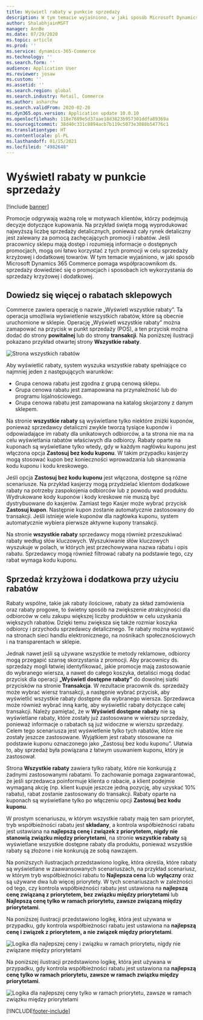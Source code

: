 ```yaml
---
title: Wyświetl rabaty w punkcie sprzedaży
description: W tym temacie wyjaśniono, w jaki sposób Microsoft Dynamics 365 Commerce pomaga współpracownikom ds. sprzedaży dowiedzieć się o promocjach i sposobach ich wykorzystania do sprzedaży krzyżowej i dodatkowej.
author: ShalabhjainMSFT
manager: AnnBe
ms.date: 07/29/2020
ms.topic: article
ms.prod: ''
ms.service: dynamics-365-Commerce
ms.technology: ''
ms.search.form: ''
audience: Application User
ms.reviewer: josaw
ms.custom: ''
ms.assetid: ''
ms.search.region: global
ms.search.industry: Retail, Commerce
ms.author: asharchw
ms.search.validFrom: 2020-02-28
ms.dyn365.ops.version: Application update 10.0.10
ms.openlocfilehash: 118e7689e5d37aae18d3823b957301ddfa89369a
ms.sourcegitcommit: 38d40c331c8894acb7b119c5073e3088b54776c1
ms.translationtype: HT
ms.contentlocale: pl-PL
ms.lasthandoff: 01/15/2021
ms.locfileid: "4982648"
---
```

# <a name="show-discounts-in-pos"></a>Wyświetl rabaty w punkcie sprzedaży

[!include [banner](includes/banner.md)]

Promocje odgrywają ważną rolę w motywach klientów, którzy podejmują decyzje dotyczące kupowania. Na przykład święta mogą wyprodukować najwyższą liczbę sprzedaży detalicznych, ponieważ cały rynek detaliczny jest zalewany za pomocą zachęcających promocji i rabatów. Jeśli pracownicy sklepu mają dostęp i rozumieją informacje o dostępnych promocjach, mogą oni łatwo korzystać z tych promocji w celu sprzedaży krzyżowej i dodatkowej towarów. W tym temacie wyjaśniono, w jaki sposób Microsoft Dynamics 365 Commerce pomaga współpracownikom ds. sprzedaży dowiedzieć się o promocjach i sposobach ich wykorzystania do sprzedaży krzyżowej i dodatkowej.

## <a name="learn-about-store-discounts"></a>Dowiedz się więcej o rabatach sklepowych

Commerce zawiera operację o nazwie „Wyświetl wszystkie rabaty”. Ta operacja umożliwia wyświetlenie wszystkich rabatów, które są obecnie uruchomione w sklepie. Operację „Wyświetl wszystkie rabaty” można zamapować na przycisk w punkt sprzedaży (POS), a ten przycisk można dodać do strony **powitalnej** lub do strony **transakcji**. Na poniższej ilustracji pokazano przykład otwartej strony **Wszystkie rabaty**.

![Strona wszystkich rabatów](./media/View_all_discounts.png "Strona wszystkich rabatów")

Aby wyświetlić rabaty, system wyszuka wszystkie rabaty spełniające co najmniej jeden z następujących warunków:

- Grupa cenowa rabatu jest zgodna z grupą cenową sklepu.
- Grupa cenowa rabatu jest zamapowana na przynależność lub do programu lojalnościowego.
- Grupa cenowa rabatu jest zamapowana na katalog skojarzony z danym sklepem.

Na stronie **wszystkie rabaty** są wyświetlane tylko niektóre zniżki kuponów, ponieważ sprzedawcy detaliczni zwykle tworzą tysiące kuponów i odpowiadające im rabaty dla unikatowych odbiorców, a ta strona nie ma na celu wyświetlania rabatów właściwych dla odbiorcy. Rabaty oparte na kuponach są wyświetlane tylko wtedy, gdy w każdym nagłówku kuponu jest włączona opcja **Zastosuj bez kodu kuponu**. W takim przypadku kasjerzy mogą stosować kupon bez konieczności wprowadzania lub skanowania kodu kuponu i kodu kreskowego.

Jeśli opcja **Zastosuj bez kodu kuponu** jest włączona, dostępne są różne scenariusze. Na przykład kasjerzy mogą przydzielać klientom dodatkowe rabaty na potrzeby zaspokojenia odbiorców lub z powodu wad produktu. Wydrukowane kody kuponów i kody kreskowe nie muszą być dystrybuowane do kasjerów. Zamiast tego Kasjer może wybrać przycisk **Zastosuj kupon**. Następnie kupon zostanie automatycznie zastosowany do transakcji. Jeśli istnieje wiele kuponów dla nagłówka kuponu, system automatycznie wybiera pierwsze aktywne kupony transakcji.

Na stronie **wszystkie rabaty** sprzedawcy mogą również przeszukiwać rabaty według słów kluczowych. Wyszukiwanie słów kluczowych wyszukuje w polach, w których jest przechowywana nazwa rabatu i opis rabatu. Sprzedawcy mogą również filtrować rabaty na podstawie tego, czy rabat wymaga kodu kuponu.

## <a name="cross-sell-and-upsell-by-using-discounts"></a>Sprzedaż krzyżowa i dodatkowa przy użyciu rabatów

Rabaty wspólne, takie jak rabaty ilościowe, rabaty za skład zamówienia oraz rabaty progowe, to świetny sposób na zwiększenie atrakcyjności dla odbiorców w celu zakupu większej liczby produktów w celu uzyskania większych rabatów. Dzięki temu zwiększa się także rozmiar koszyka odbiorcy i przychodu sprzedawcy detalicznego. Te rabaty można wystawić na stronach sieci handlu elektronicznego, na nośnikach społecznościowych i na transparentach w sklepie.

Jednak nawet jeśli są używane wszystkie te metody reklamowe, odbiorcy mogą przegapić szansę skorzystania z promocji. Aby pracownicy ds. sprzedaży mogli łatwiej identyfikować, jakie promocje mają zastosowanie do wybranego wiersza, a nawet do całego koszyka, detaliści mogą dodać przycisk dla operacji **„Wyświetl dostępne rabaty”** do dowolnej siatki przycisków na stronie **Transakcja**. W rezultacie pracownik ds. sprzedaży może wybrać wiersz transakcji, a następnie wybrać przycisk, aby wyświetlić wszystkie rabaty dostępne dla wybranego wiersza. Sprzedawca może również wybrać inną kartę, aby wyświetlić rabaty dotyczące całej transakcji. Należy pamiętać, że w **Wyświetl dostępne rabaty** nie są wyświetlane rabaty, które zostały już zastosowane w wierszu sprzedaży, ponieważ informacje o rabatach są już widoczne w wierszu sprzedaży. Celem tego scenariusza jest wyświetlenie tylko tych rabatów, które nie zostały jeszcze zastosowane. Wyjątkiem jest rabaty stosowane na podstawie kuponu oznaczonego jako „Zastosuj bez kodu kuponu”. Ułatwia to, aby sprzedaż była powiązana z łatwym usuwaniem kuponu, który je zastosował.

Strona **Wszystkie rabaty** zawiera tylko rabaty, które nie konkurują z żadnymi zastosowanymi rabatami. To zachowanie pomaga zagwarantować, że jeśli sprzedawca poinformuje klienta o rabacie, a klient podejmie wymaganą akcję (np. klient kupuje jeszcze jedną pozycję, aby uzyskać 10% rabatu), rabat zostanie zastosowany do transakcji. Rabaty oparte na kuponach są wyświetlane tylko po włączeniu opcji **Zastosuj bez kodu kuponu**.

W prostym scenariuszu, w którym wszystkie rabaty mają ten sam priorytet, tryb współbieżności rabatu jest **składany**, a kontrola współbieżności rabatu jest ustawiana na **najlepszą cenę i związek z priorytetem, nigdy nie stanowią związku między priorytetami**, na stronie **wszystkie rabaty** są wyświetlane wszystkie dostępne rabaty dla produktu, ponieważ wszystkie rabaty są złożone i nie konkurują ze sobą nawzajem.

Na poniższych ilustracjach przedstawiono logikę, która określa, które rabaty są wyświetlane w zaawansowanych scenariuszach, na przykład scenariusz, w którym tryb współbieżności rabatu to **Najlepsza cena** lub **wyłączny** oraz są używane dwa lub więcej priorytety. W tych scenariuszach w zależności od tego, czy kontrola współbieżności rabatu jest ustawiona na **najlepszą cenę związaną z priorytetem, bez związku między priorytetami** lub **Najlepszą cenę tylko w ramach priorytetu, zawsze związaną między priorytetami**.

Na poniższej ilustracji przedstawiono logikę, która jest używana w przypadku, gdy kontrola współbieżności rabatu jest ustawiona na **najlepszą cenę i związek z priorytetem, a nie związek między priorytetami**.

![Logika dla najlepszej ceny i związku w ramach priorytetu, nigdy nie związane między priorytetami](./media/Model_1.png "Logika dla najlepszej ceny i związku w ramach priorytetu, nigdy nie związane między priorytetami")

Na poniższej ilustracji przedstawiono logikę, która jest używana w przypadku, gdy kontrola współbieżności rabatu jest ustawiona na **najlepszą cenę tylko w ramach priorytetu, zawsze w ramach związku między priorytetami**.

![Logika dla najlepszej ceny tylko w ramach priorytetu, zawsze w ramach związku między priorytetami](./media/Model_2.png "Logika dla najlepszej ceny tylko w ramach priorytetu, zawsze w ramach związku między priorytetami")


[!INCLUDE[footer-include](../includes/footer-banner.md)]